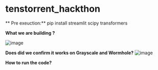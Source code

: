 # tenstorrent_hackthon
**
Pre exeuction:**
pip install streamlit scipy transformers  

**What we are building ?**

![image](https://github.com/user-attachments/assets/4043b12c-cc0a-40fd-88a5-b800ce588cdd)


**Does did we confirm it works on Grayscale and Wormhole?**
![image](https://github.com/user-attachments/assets/b88772a7-c353-477e-a87e-c281af947a97)


**How to run the code?**


